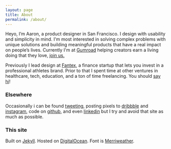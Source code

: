 ```yaml
---
layout: page
title: About
permalink: /about/
---
```


Heyo, I’m Aaron, a product designer in San Francisco. I design with usability and simplicity in mind. I'm most interested in solving complex problems with unique solutions and building meaningful products that have a real impact on people’s lives. Currently I'm at [Gumroad](https://gumroad.com) helping creators earn a living doing that they love, [join us.](https://gumroad.com/jobs)


<!-- <img class="big-image" src="/aaron-relph-small.png"> -->
<!-- ![Aaron Relph](/aaron-relph-small.png "Aaron Relph") -->

Previously I lead design at [Fantex](https://dribbble.com/aaronrelph/projects/207233-Fantex), a finance startup that lets you invest in a professional athletes brand. Prior to that I spent time at other ventures in healthcare, tech, education, and a ton of time freelancing. You should [say hi](mailto:aaron@imgonnarelph.com)!

<!-- I’m from Arizona. Born in Flagstaff, childhood in [Bagdad](https://en.wikipedia.org/wiki/Bagdad,_Arizona), and spent most of my life in Phoenix. It was hot, real hot. I started teaching myself design in 7th grade and have grown from there. I mumble sometime, and don’t like repeating myself. I spend my free time on side projects or traveling as much as my bank account will allow. -->


### Elsewhere

Occasionally i can be found [tweeting](http://www.twitter.com/aaronrelph), posting pixels to [dribbble](http://www.dribbble.com/aaronrelph) and [instagram](http://instagram.com/aaronrelph), code on [github](https://github.com/aaronrelph), and even [linkedin](http://www.linkedin.com/in/aaronrelph/) but I try and avoid that site as much as possible.

### This site

Built on [Jekyll](http://jekyllrb.com/).
Hosted on [DigitalOcean](https://www.digitalocean.com/).
Font is [Merriweather](https://www.google.com/fonts/specimen/Merriweather).

